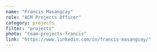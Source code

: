 ```yaml
---
name: "Francis Masangcay"
role: "ACM Projects Officer"
category: projects
filter: "projects"
photo: "team-projects-francis"
link: "https://www.linkedin.com/in/francis-masangcay/"
---
```

